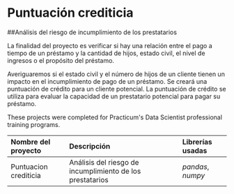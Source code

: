 # Puntuación crediticia

##Análisis del riesgo de incumplimiento de los prestatarios

La finalidad del proyecto es verificar si hay una relación entre el pago a tiempo de un préstamo y la cantidad de hijos, estado civil, el nivel de ingresos o el propósito del préstamo.

Averiguaremos si el estado civil y el número de hijos de un cliente tienen un impacto en el incumplimiento de pago de un préstamo. Se creará una puntuación de crédito para un cliente potencial. La puntuación de crédito se utiliza para evaluar la capacidad de un prestatario potencial para pagar su préstamo.

These projects were completed for Practicum's Data Scientist professional training programs.

| Nombre del proyecto | Descripción | Librerías usadas| 
| :---------------------- | :---------------------- | :---------------------- |
| Puntuacion crediticia| Análisis del riesgo de incumplimiento de los prestatarios | *pandas*, *numpy*|
